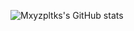 

![Mxyzpltks's GitHub stats](https://github-readme-stats.vercel.app/api?username=Mxyzpltks&theme=radical&show_icons=true)

